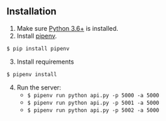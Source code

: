 ## Installation

1. Make sure [Python 3.6+](https://www.python.org/downloads/) is installed.
2. Install [pipenv](https://github.com/kennethreitz/pipenv).

```
$ pip install pipenv
```
3. Install requirements  
```
$ pipenv install
```

4. Run the server:
    * `$ pipenv run python api.py -p 5000 -a 5000`
    * `$ pipenv run python api.py -p 5001 -a 5000`
    * `$ pipenv run python api.py -p 5002 -a 5000`
